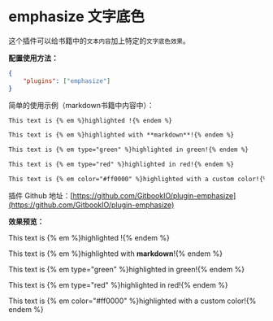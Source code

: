 # emphasize 文字底色



这个插件可以给书籍中的`文本内容`加上特定的`文字底色效果`。

**配置使用方法：**

```json
{
    "plugins": ["emphasize"]
}
```

简单的使用示例（markdown书籍中内容中）：
```markdown
This text is {% em %}highlighted !{% endem %}

This text is {% em %}highlighted with **markdown**!{% endem %}

This text is {% em type="green" %}highlighted in green!{% endem %}

This text is {% em type="red" %}highlighted in red!{% endem %}

This text is {% em color="#ff0000" %}highlighted with a custom color!{% endem %}
```

插件 Github 地址：[https://github.com/GitbookIO/plugin-emphasize](https://github.com/GitbookIO/plugin-emphasize)



**效果预览：**



This text is {% em %}highlighted !{% endem %}

This text is {% em %}highlighted with **markdown**!{% endem %}

This text is {% em type="green" %}highlighted in green!{% endem %}

This text is {% em type="red" %}highlighted in red!{% endem %}

This text is {% em color="#ff0000" %}highlighted with a custom color!{% endem %}





<!-- ex_nonav -->
<!-- ex_nolevel -->